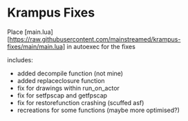 # Krampus Fixes

Place  [main.lua][https://raw.githubusercontent.com/mainstreamed/krampus-fixes/main/main.lua] in autoexec for the fixes

includes:
- added decompile function (not mine)
- added replaceclosure function
- fix for drawings within run_on_actor
- fix for setfpscap and getfpscap
- fix for restorefunction crashing (scuffed asf)
- recreations for some functions (maybe more optimised?)
